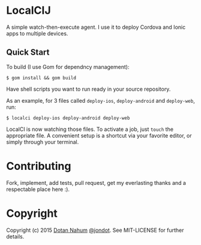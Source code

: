 # LocalCIJ

A simple watch-then-execute agent. I use it to deploy Cordova and Ionic apps to multiple devices.

## Quick Start

To build (I use Gom for dependncy management):

```
$ gom install && gom build
```

Have shell scripts you want to run ready in your source repository.

As an example, for 3 files called `deploy-ios`, `deploy-android` and
`deploy-web`, run:

```
$ localci deploy-ios deploy-android deploy-web
```

LocalCI is now watching those files. To activate a job, just `touch` the appropriate file.
A convenient setup is a shortcut via your favorite editor, or simply
through your terminal.



# Contributing

Fork, implement, add tests, pull request, get my everlasting thanks and a respectable place here :).


# Copyright

Copyright (c) 2015 [Dotan Nahum](http://gplus.to/dotan) [@jondot](http://twitter.com/jondot). See MIT-LICENSE for further details.



